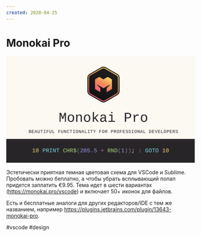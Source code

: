 ```yaml
---
created: 2020-04-25
---
```


# Monokai Pro

![Monokai Pro logo](monokaipro.png "Monokai Pro logo")

Эстетически приятная темная цветовая схема для VSCode и Sublime.  
Пробовать можно беплатно, а чтобы убрать всплывающий попап придется заплатить €9.95. Тема идет в шести вариантах (https://monokai.pro/vscode) и включает 50+ иконок для файлов.

Eсть и бесплатные аналоги для других редакторов/IDE с тем же названием, например
https://plugins.jetbrains.com/plugin/13643-monokai-pro.

#vscode #design
